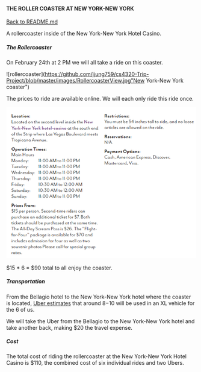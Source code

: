 #### THE ROLLER COASTER AT NEW YORK-NEW YORK

[Back to README.md](https://github.com/jjung759/cs4320-Trip-Project/blob/master/README.md)

A rollercoaster inside of the New York-New York Hotel Casino.

##### The Rollercoaster
On February 24th at 2 PM we will all take a ride on this coaster.

![rollercoaster](https://github.com/jjung759/cs4320-Trip-Project/blob/master/images/RollercoasterView.jpg"New York-New York coaster")

The prices to ride are available online. We will each only ride this ride once.

![rollercoaster](https://github.com/jjung759/cs4320-Trip-Project/blob/master/images/Rollercoaster.png "New York-New York coaster")

$15 * 6 = $90 total to all enjoy the coaster.

##### Transportation
From the Bellagio hotel to the New York-New York hotel where the coaster is located, [Uber estimates](https://www.uber.com/fare-estimate/) that around $8-$10 will be used in an XL vehicle for the 6 of us.

We will take the Uber from the Bellagio to the New York-New York hotel and take another back, making $20 the travel expense.

##### Cost
The total cost of riding the rollercoaster at the New York-New York Hotel Casino is $110, the combined cost of six individual rides and two Ubers.
